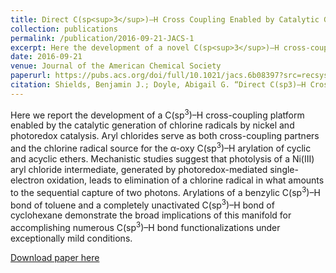 ```yaml
---
title: Direct C(sp<sup>3</sup>)–H Cross Coupling Enabled by Catalytic Generation of Chlorine Radicals
collection: publications
permalink: /publication/2016-09-21-JACS-1
excerpt: Here the development of a novel C(sp<sup>3</sup>)–H cross-coupling platform enabled by the catalytic generation of chlorine radicals by nickel and photoredox catalysis is reported. This work has led to the a large body of new literature. Highlighted in an ACS Select Virtual Issue.  One of the most read articles in August and September.
date: 2016-09-21
venue: Journal of the American Chemical Society
paperurl: https://pubs.acs.org/doi/full/10.1021/jacs.6b08397?src=recsys
citation: Shields, Benjamin J.; Doyle, Abigail G. “Direct C(sp3)–H Cross Coupling Enabled by Catalytic Generation of Chlorine Radicals” J. Am. Chem. Soc., 2016, 138, 12719–12722. 
---
```

Here we report the development of a C(sp<sup>3</sup>)–H cross-coupling platform enabled by the catalytic generation of chlorine radicals by nickel and photoredox catalysis. Aryl chlorides serve as both cross-coupling partners and the chlorine radical source for the α-oxy C(sp<sup>3</sup>)–H arylation of cyclic and acyclic ethers. Mechanistic studies suggest that photolysis of a Ni(III) aryl chloride intermediate, generated by photoredox-mediated single-electron oxidation, leads to elimination of a chlorine radical in what amounts to the sequential capture of two photons. Arylations of a benzylic C(sp<sup>3</sup>)–H bond of toluene and a completely unactivated C(sp<sup>3</sup>)–H bond of cyclohexane demonstrate the broad implications of this manifold for accomplishing numerous C(sp<sup>3</sup>)–H bond functionalizations under exceptionally mild conditions.

[Download paper here](http://academicpages.github.io/files/JACS-2016.pdf)
